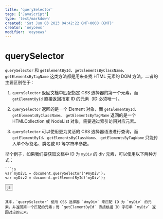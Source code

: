 ```yaml
---
title: 'querySelector'
tags: ['JavaScript']
type: 'text/markdown'
created: 'Sat Jun 03 2023 04:42:22 GMT+0000 (GMT)'
creator: 'oeyoews'
modifier: 'oeyoews'
---
```


# querySelector

`querySelector` 和 `getElementById`、`getElementsByClassName`、 `getElementsByTagName` 这类方法都是用来查找 HTML 元素的 DOM 方法，二者的主要区别在于：

1. `querySelector` 返回文档中匹配指定 CSS 选择器的第一个元素，而 `getElementById` 直接返回指定 ID 的元素（ID 必须唯一）。

1. `querySelector` 返回的是一个 Element 对象，而 `getElementById`、`getElementsByClassName`、 `getElementsByTagName` 返回的是一个 HTMLCollection 或 NodeList 对象，需要通过索引访问对应元素。

1. `querySelector` 可以使用更为灵活的 CSS 选择器语法进行查询，而 `getElementById`、`getElementsByClassName`、 `getElementsByTagName` 只能传入单个标签名、类名或 ID 等字符串参数。

举个例子，如果我们要获取文档中 ID 为 `myDiv` 的 div 元素，可以使用以下两种方式：

```
```js
var myDiv1 = document.querySelector('#myDiv');
var myDiv2 = document.getElementById('myDiv');
```

<button>js</button>
```

其中，`querySelector` 使用 CSS 选择器 `#myDiv` 来匹配 ID 为 `myDiv` 的元素，并返回第一个匹配的元素；而 `getElementById` 直接根据 ID 字符串 `myDiv` 返回对应的元素。
